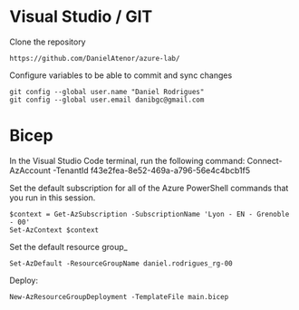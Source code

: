 # Visual Studio / GIT

Clone the repository
```
https://github.com/DanielAtenor/azure-lab/
```

Configure variables to be able to commit and sync changes
```
git config --global user.name "Daniel Rodrigues"
git config --global user.email danibgc@gmail.com
```

# Bicep

In the Visual Studio Code terminal, run the following command:
Connect-AzAccount -TenantId f43e2fea-8e52-469a-a796-56e4c4bcb1f5

Set the default subscription for all of the Azure PowerShell commands that you run in this session.
```
$context = Get-AzSubscription -SubscriptionName 'Lyon - EN - Grenoble - 00'
Set-AzContext $context
```

Set the default resource group_
```
Set-AzDefault -ResourceGroupName daniel.rodrigues_rg-00
```

Deploy:
```
New-AzResourceGroupDeployment -TemplateFile main.bicep
```

